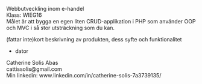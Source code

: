 Webbutveckling inom e-handel <br> 
Klass: WIEG16 <br> 
Målet är att bygga en egen liten CRUD-applikation i PHP som använder OOP och MVC i så stor utsträckning som du kan.<br> 
 
(fattar inte)kort beskrivning av produkten, dess syfte och funktionalitet <br> 
<ul> 
<li> dator </li> 
</ul>
Catherine Solis Abas <br> 
cattissolis@gmail.com <br> 
Min linkedin: www.linkedin.com/in/catherine-solis-7a3739135/
